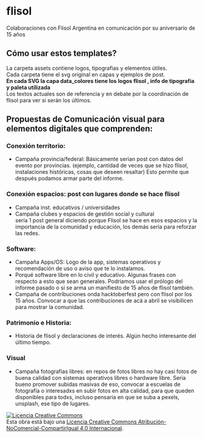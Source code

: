# flisol
Colaboraciones con Flisol Argentina en comunicación por su aniversario de 15 años

## Cómo usar estos templates?

La carpeta assets contiene logos, tipografias y elementos útiles.  
Cada carpeta tiene el svg original en capas y ejemplos de post.  
**En cada SVG la capa data_colores tiene los logos flisol , info de tipografia y paleta utilizada**   
Los textos actuales son de referencia y en debate por la coordinación de flisol para ver si serán los últimos.  



## Propuestas de Comunicación visual para elementos digitales que comprenden:

### Conexión territorio:  
- Campaña provincia/federal: Básicamente serian post con datos del evento por provincias. (ejemplo, cantidad de veces que se hizo flisol, instalaciones históricas, cosas que deseen resaltar) Esto permite que después podamos armar parte del informe.  
### Conexión espacios: post con lugares donde se hace flisol  
- Campaña inst. educativos / universidades  
- Campaña clubes y espacios de gestión social y cultural  
sería 1 post general diciendo porque Flisol se hace en esos espacios y la importancia de la comunidad y educación, los demás seria para reforzar las redes.  
### Software:  
- Campaña Apps/OS: Logo de la app, sistemas operativos y recomendación de uso o aviso que te lo instalamos.  
- Porqué software libre en lo civil y educativo. Algunas frases con respecto a esto que sean generales. Podriamos usar el prólogo del informe pasado o si se arma un manifiesto de 15 años de flisol también.  
- Campaña de contribuciones onda hacktoberfest pero con flisol por los 15 años. Convocar a que las contribuciones de acá a abril se visibilicen para mostrar la comunidad.  
### Patrimonio e Historia: 
- Historia de flisol y declaraciones de interés. Algún hecho interesante del último tiempo.  
### Visual  
- Campaña fotografías libres: en repos de fotos libres no hay casi fotos de buena calidad con sistemas operativos libres o hardware libre. Seria bueno promover subidas masivas de eso, convocar a escuelas de fotografía o interesadxs en subir fotos en alta calidad, para que queden disponibles para todxs, incluso pensaria en que se suba a pexels, unsplash, ese tipo de lugares.  

<a rel="license" href="http://creativecommons.org/licenses/by-nc-sa/4.0/"><img alt="Licencia Creative Commons" style="border-width:0" src="https://i.creativecommons.org/l/by-nc-sa/4.0/88x31.png" /></a><br />Esta obra está bajo una <a rel="license" href="http://creativecommons.org/licenses/by-nc-sa/4.0/">Licencia Creative Commons Atribución-NoComercial-CompartirIgual 4.0 Internacional</a>.

